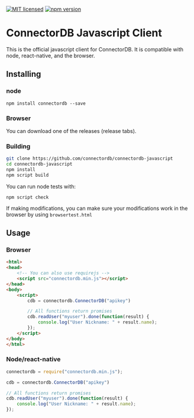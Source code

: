 [![MIT licensed](https://img.shields.io/badge/license-MIT-blue.svg)](https://github.com/connectordb/connectordb-javascript/blob/master/LICENSE) [![npm version](https://badge.fury.io/js/connectordb.svg)](https://badge.fury.io/js/connectordb)

# ConnectorDB Javascript Client
This is the official javascript client for ConnectorDB. It is compatible with node, react-native, and the browser.

## Installing
### node

```
npm install connectordb --save
```

### Browser
You can download one of the releases (release tabs).

### Building

```bash
git clone https://github.com/connectordb/connectordb-javascript
cd connectordb-javascript
npm install
npm script build
```

You can run node tests with:

```
npm script check
```

If making modifications, you can make sure your modifications work in the browser by using `browsertest.html`

## Usage
### Browser

```html
<html>
<head>
    <!-- You can also use requirejs -->
    <script src="connectordb.min.js"></script>
</head>
<body>
    <script>
        cdb = connectordb.ConnectorDB("apikey")

        // All functions return promises
        cdb.readUser("myuser").done(function(result) {
            console.log("User Nickname: " + result.name);
        });
    </script>
</body>
</html>
```

### Node/react-native

```javascript
connectordb = require("connectordb.min.js");

cdb = connectordb.ConnectorDB("apikey")

// All functions return promises
cdb.readUser("myuser").done(function(result) {
    console.log("User Nickname: " + result.name);
});
```
